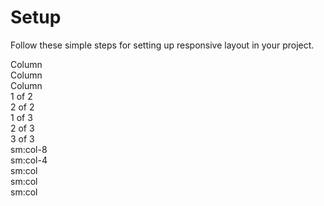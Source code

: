 # Setup

Follow these simple steps for setting up responsive layout in your project.

<Story title="Layout">
<div class="container text-center">
  <div class="row">
    <div class="col">
      Column
    </div>
    <div class="col">
      Column
    </div>
    <div class="col">
      Column
    </div>
  </div>
</div>
</Story>

<Story title="Breakpoints">
<div class="container text-center">
  <div class="row">
    <div class="col">
      1 of 2
    </div>
    <div class="col">
      2 of 2
    </div>
  </div>
  <div class="row">
    <div class="col">
      1 of 3
    </div>
    <div class="col">
      2 of 3
    </div>
    <div class="col">
      3 of 3
    </div>
  </div>
</div>
</Story>

<Story title="Grid">
<div class="container text-center">
  <div class="row">
    <div class="sm:col-8">sm:col-8</div>
    <div class="sm:col-4">sm:col-4</div>
  </div>
  <div class="row">
    <div class="sm:col">sm:col</div>
    <div class="sm:col">sm:col</div>
    <div class="sm:col">sm:col</div>
  </div>
</div>
</Story>
